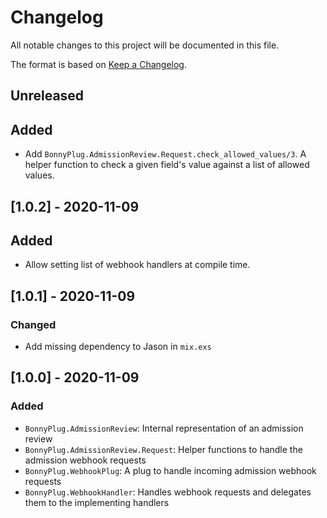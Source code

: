 # Changelog

All notable changes to this project will be documented in this file.

The format is based on [Keep a Changelog](https://keepachangelog.com/en/1.0.0/).

## Unreleased

## Added

* Add `BonnyPlug.AdmissionReview.Request.check_allowed_values/3`.
  A helper function to check a given field's value against a list of allowed values.

## [1.0.2] - 2020-11-09

## Added

* Allow setting list of webhook handlers at compile time.

## [1.0.1] - 2020-11-09

### Changed

* Add missing dependency to Jason in `mix.exs`

## [1.0.0] - 2020-11-09

### Added

* `BonnyPlug.AdmissionReview`: Internal representation of an admission review
* `BonnyPlug.AdmissionReview.Request`: Helper functions to handle the admission webhook requests
* `BonnyPlug.WebhookPlug`: A plug to handle incoming admission webhook requests
* `BonnyPlug.WebhookHandler`: Handles webhook requests and delegates them to the implementing handlers
